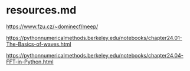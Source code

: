 # resources.md


https://www.fzu.cz/~dominecf/meep/

https://pythonnumericalmethods.berkeley.edu/notebooks/chapter24.01-The-Basics-of-waves.html

https://pythonnumericalmethods.berkeley.edu/notebooks/chapter24.04-FFT-in-Python.html
